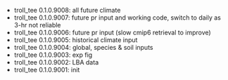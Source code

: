 -   troll_tee 0.1.0.9008: all future climate
-   troll_tee 0.1.0.9007: future pr input and working code, switch to daily as 3-hr not reliable
-   troll_tee 0.1.0.9006: future pr input (slow cmip6 retrieval to improve)
-   troll_tee 0.1.0.9005: historical climate input
-   troll_tee 0.1.0.9004: global, species & soil inputs
-   troll_tee 0.1.0.9003: exp fig
-   troll_tee 0.1.0.9002: LBA data
-   troll_tee 0.1.0.9001: init
